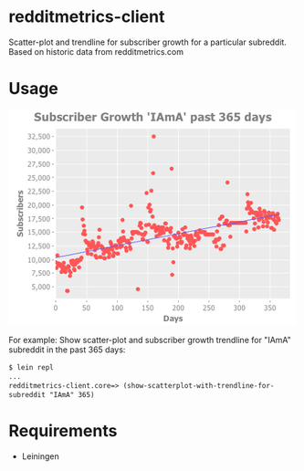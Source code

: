 # redditmetrics-client

Scatter-plot and trendline for subscriber growth for a particular subreddit. Based on historic data from redditmetrics.com

# Usage

![IAmA Trendline](https://raw.githubusercontent.com/arondeau/redditmetrics-client/master/iama365.png)

For example: Show scatter-plot and subscriber growth trendline for "IAmA" subreddit in the past 365 days:

```
$ lein repl
...
redditmetrics-client.core=> (show-scatterplot-with-trendline-for-subreddit "IAmA" 365)
```

# Requirements

* Leiningen